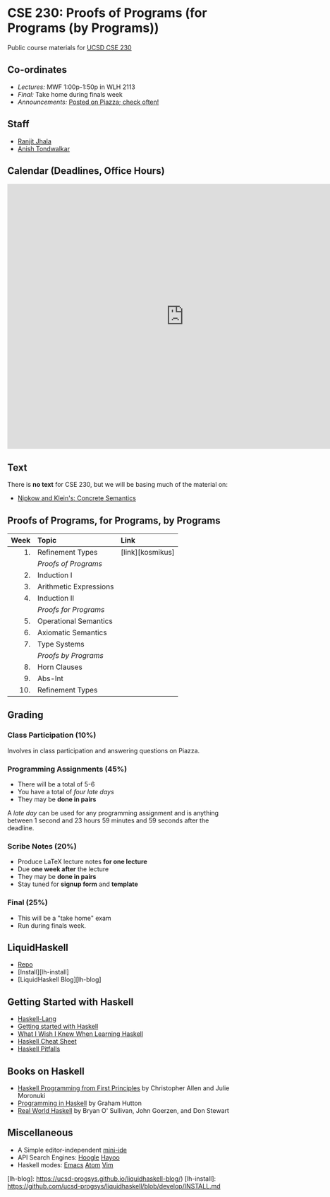 # CSE 230: Proofs of Programs (for Programs (by Programs))

Public course materials for [UCSD CSE 230](https://ucsd-progsys.github.io/230-wi19-web)

## Co-ordinates

- *Lectures:*          MWF 1:00p-1:50p in WLH 2113
- *Final:*             Take home during finals week
- *Announcements:*     [Posted on Piazza; check often!](https://piazza.com/class/jqk23zupq7a62c)

## Staff

- [Ranjit Jhala](http://ranjitjhala.github.io)
- [Anish Tondwalkar](http://ani.sh/)

## Calendar (Deadlines, Office Hours)

<iframe src="https://calendar.google.com/calendar/embed?src=eng.ucsd.edu_ovaal9f85a4m3jau65ifj3e9n0%40group.calendar.google.com&ctz=America%2FLos_Angeles" style="border: 0" width="800" height="600" frameborder="0" scrolling="no"></iframe>

## Text

There is **no text** for CSE 230, but we will be basing much of the material on:

- [Nipkow and Klein's: Concrete Semantics](http://concrete-semantics.org/)

## Proofs of Programs, for Programs, by Programs

| Week | Topic                  | Link             |
|-----:|:-----------------------|:-----------------|
| 1.   | Refinement Types       | [link][kosmikus] |
|      | *Proofs of Programs*   |                  |
| 2.   | Induction I            |                  |
| 3.   | Arithmetic Expressions |                  |
| 4.   | Induction II           |                  |
|      | *Proofs for Programs*  |                  |
| 5.   | Operational Semantics  |                  |
| 6.   | Axiomatic Semantics    |                  |
| 7.   | Type Systems           |                  |
|      | *Proofs by Programs*   |                  |
| 8.   | Horn Clauses           |                  |
| 9.   | Abs-Int                |                  |
| 10.  | Refinement Types       |                  |

## Grading

### Class Participation (10%)

Involves in class participation and answering questions on Piazza.

### Programming Assignments (45%)

- There will be a total of 5-6
- You have a total of *four late days* 
- They may be **done in pairs**

A *late day* can be used for any programming assignment and is
anything between 1 second and 23 hours 59 minutes and 59 seconds 
after the deadline.

### Scribe Notes (20%)

- Produce LaTeX lecture notes **for one lecture**
- Due **one week after** the lecture
- They may be **done in pairs**
- Stay tuned for **signup form** and **template** 

### Final (25%)

- This will be a "take home" exam
- Run during finals week.

## LiquidHaskell

- [Repo][lh-github]
- [Install][lh-install]
- [LiquidHaskell Blog][lh-blog]

## Getting Started with Haskell

- [Haskell-Lang](http://haskell-lang.org)
- [Getting started with Haskell](https://haskell-lang.org/get-started)
- [What I Wish I Knew When Learning Haskell](http://dev.stephendiehl.com/hask/)
- [Haskell Cheat Sheet](http://cheatsheet.codeslower.com/CheatSheet.pdf)
- [Haskell Pitfalls](http://users.jyu.fi/~sapekiis/haskell-pitfalls/)

## Books on Haskell

- [Haskell Programming from First Principles](http://haskellbook.com) by Christopher Allen and Julie Moronuki
- [Programming in Haskell](http://www.cs.nott.ac.uk/~gmh/book.html) by Graham Hutton
- [Real World Haskell](http://www.realworldhaskell.org) by Bryan O' Sullivan, John Goerzen, and Don Stewart

## Miscellaneous

- A Simple editor-independent [mini-ide](https://github.com/ndmitchell/ghcid#readme)
- API Search Engines:
  [Hoogle](http://haskell.org/hoogle)
  [Hayoo](http://holumbus.fh-wedel.de/hayoo/hayoo.html)
- Haskell modes:
  [Emacs](https://commercialhaskell.github.io/intero/)
  [Atom](https://atom.io/packages/ide-haskell)
  [Vim](http://projects.haskell.org/haskellmode-vim/)

[lh-github]:   https://github.com/ucsd-progsys/liquidhaskell
[lh-blog]:     https://ucsd-progsys.github.io/liquidhaskell-blog/)
[lh-install]:  https://github.com/ucsd-progsys/liquidhaskell/blob/develop/INSTALL.md